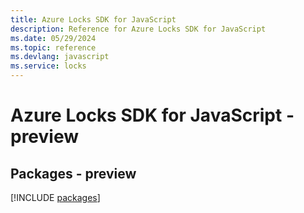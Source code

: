 ```yaml
---
title: Azure Locks SDK for JavaScript
description: Reference for Azure Locks SDK for JavaScript
ms.date: 05/29/2024
ms.topic: reference
ms.devlang: javascript
ms.service: locks
---
```

# Azure Locks SDK for JavaScript - preview
## Packages - preview
[!INCLUDE [packages](locks-index.md)]